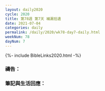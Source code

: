 ```yaml
---
layout: daily2020
cycle: 2020
title: 第78週 第7天 補漏拾遺
date: 2021-07-04
categories: daily
permalink: /daily/2020/wk78-day7-daily.html
weekNum: 78
dayNum: 7
---
```


{%- include BibleLinks2020.html -%}

### 禱告：

### 筆記與生活回應：
